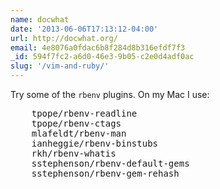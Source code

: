 ```yaml
---
name: docwhat
date: '2013-06-06T17:13:12-04:00'
url: http://docwhat.org/
email: 4e8076a0fdac6b8f284d8b316efdf7f3
_id: 594f7fc2-a6d0-46e3-9b05-c2e0d4adf0ac
slug: '/vim-and-ruby/'
---
```


Try some of the <code>rbenv</code> plugins. On my Mac I use:

<pre>    tpope/rbenv-readline
    tpope/rbenv-ctags
    mlafeldt/rbenv-man
    ianheggie/rbenv-binstubs
    rkh/rbenv-whatis
    sstephenson/rbenv-default-gems
    sstephenson/rbenv-gem-rehash</pre>
